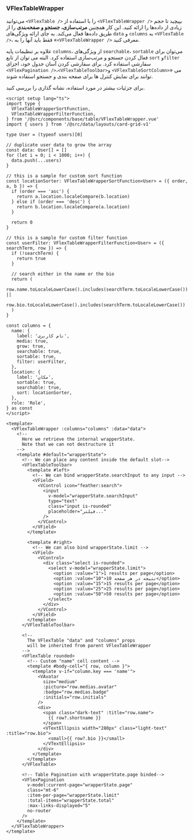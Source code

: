 ### VFlexTableWrapper

می‌توانید `<VFlexTable />` را با استفاده از `<VFlexTableWrapper />` بپیچید تا حجم زیادی از داده‌ها را ارائه کنید.
این کار همچنین **مرتب‌سازی، جستجو و صفحه‌بندی** را از طریق داده‌ها فعال می‌کند. به جای ارائه ویژگی‌های `data` و `columns` به `<VFlexTable />`، فقط باید آنها را به «`<VFlexTableWrapper />` معرفی کنید.

علاوه بر تنظیمات پایه `columns`، از ویژگی‌های `searchable`، `sortable` می‌توان برای فعال کردن جستجو و مرتب‌سازی استفاده کرد. البته می توان از تابع `sort` و`filter` سفارشی استفاده کرد. برای سفارشی کردن آسان جدول خود، اجزای `<VFlexPagination />`،`<VFlexTableToolbar>`و `<VFlexTableSortColumn>`» می توانند برای نمایش کنترل ها برای صفحه بندی و جستجو استفاده شوند.

برای جزئیات بیشتر در مورد استفاده، نشانه گذاری را بررسی کنید.

<!--code-->

```vue
<script setup lang="ts">
import type {
  VFlexTableWrapperSortFunction,
  VFlexTableWrapperFilterFunction,
} from '/@src/components/base/table/VFlexTableWrapper.vue'
import { users } from '/@src/data/layouts/card-grid-v1'

type User = (typeof users)[0]

// duplicate user data to grow the array
const data: User[] = []
for (let i = 0; i < 1000; i++) {
  data.push(...users)
}

// this is a sample for custom sort function
const locationSorter: VFlexTableWrapperSortFunction<User> = ({ order, a, b }) => {
  if (order === 'asc') {
    return a.location.localeCompare(b.location)
  } else if (order === 'desc') {
    return b.location.localeCompare(a.location)
  }

  return 0
}

// this is a sample for custom filter function
const userFilter: VFlexTableWrapperFilterFunction<User> = ({ searchTerm, row }) => {
  if (!searchTerm) {
    return true
  }

  // search either in the name or the bio
  return (
    row.name.toLocaleLowerCase().includes(searchTerm.toLocaleLowerCase()) ||
    row.bio.toLocaleLowerCase().includes(searchTerm.toLocaleLowerCase())
  )
}

const columns = {
  name: {
    label: 'نام کاربری',
    media: true,
    grow: true,
    searchable: true,
    sortable: true,
    filter: userFilter,
  },
  location: {
    label: 'مکان',
    sortable: true,
    searchable: true,
    sort: locationSorter,
  },
  role: 'Role',
} as const
</script>

<template>
  <VFlexTableWrapper :columns="columns" :data="data">
    <!-- 
      Here we retrieve the internal wrapperState. 
      Note that we can not destructure it 
    -->
    <template #default="wrapperState">
      <!-- We can place any content inside the default slot-->
      <VFlexTableToolbar>
        <template #left>
          <!-- We can bind wrapperState.searchInput to any input -->
          <VField>
            <VControl icon="feather:search">
              <input
                v-model="wrapperState.searchInput"
                type="text"
                class="input is-rounded"
                placeholder="فیلتر..."
              />
            </VControl>
          </VField>
        </template>

        <template #right>
          <!-- We can also bind wrapperState.limit -->
          <VField>
            <VControl>
              <div class="select is-rounded">
                <select v-model="wrapperState.limit">
                  <option :value="1">1 results per page</option>
                  <option :value="10">10 نتیجه در هر صفحه</option>
                  <option :value="15">15 results per page</option>
                  <option :value="25">25 results per page</option>
                  <option :value="50">50 results per page</option>
                </select>
              </div>
            </VControl>
          </VField>
        </template>
      </VFlexTableToolbar>

      <!-- 
        The VFlexTable "data" and "columns" props 
        will be inherited from parent VFlexTableWrapper 
      -->
      <VFlexTable rounded>
        <!-- Custom "name" cell content -->
        <template #body-cell="{ row, column }">
          <template v-if="column.key === 'name'">
            <VAvatar
              size="medium"
              :picture="row.medias.avatar"
              :badge="row.medias.badge"
              :initials="row.initials"
            />
            <div>
              <span class="dark-text" :title="row.name">
                {{ row?.shortname }}
              </span>
              <VTextEllipsis width="280px" class="light-text" :title="row.bio">
                <small>{{ row?.bio }}</small>
              </VTextEllipsis>
            </div>
          </template>
        </template>
      </VFlexTable>

      <!-- Table Pagination with wrapperState.page binded-->
      <VFlexPagination
        v-model:current-page="wrapperState.page"
        class="mt-6"
        :item-per-page="wrapperState.limit"
        :total-items="wrapperState.total"
        :max-links-displayed="5"
        no-router
      />
    </template>
  </VFlexTableWrapper>
</template>
```

<!--/code-->
